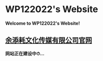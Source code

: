 # WP122022's Website
**Welcome to WP122022's Website!**

 [余添耗文化传媒有限公司官网](https://wanghaoran2211.github.io/yutianhaocompany/index)
 ---
**网站正在建设中⏱...**



